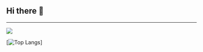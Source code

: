 ## Hi there 👋

<hr>

  ![](https://github-readme-stats.vercel.app/api?username=AXSDEV\&include_all_commits=true\&theme=omni)
  
 
[![Top Langs](https://github-readme-stats.vercel.app/api/top-langs/?username=BernardoSilva-Coder\&layout=compact\&theme=omni)]
